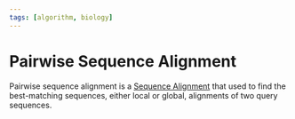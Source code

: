 ```yaml
---
tags: [algorithm, biology]
---
```


# Pairwise Sequence Alignment

Pairwise sequence alignment is a [Sequence Alignment](202308161006.md) that used
to find the best-matching sequences, either local or global, alignments of two
query sequences.
